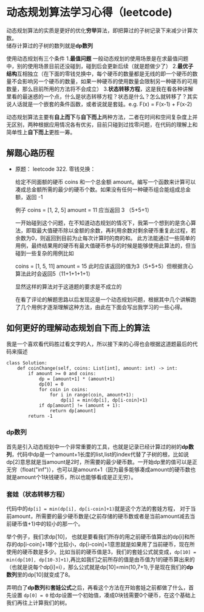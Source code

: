 # 动态规划算法学习心得（leetcode)
动态规划算法的实质是更好的优化**穷举**算法，即把算过的子树记录下来减少计算次数。  
储存计算过的子树的数列就是**dp数列**

使用动态规划有三个条件
  1.**最值问题**
    一般动态规划的使用场景是在求最值问题中，别的使用场景目前还没碰到，碰到后会更新后续（就是题做少了）
  2.**最优子结构**互相独立（在下面的零钱兑换中，每个硬币的数量都是无线的即一个硬币的数量不会影响另一个硬币的数量，如果一种硬币的使用数量会限制另一种硬币的可用数量，那么目前所用的方法将不会成立）
  3.**状态转移方程**，这是我在看各种讲解里看的最迷惑的一个点，什么是状态转移方程？状态是什么？怎么就转移了？其实说人话就是一个嵌套的条件函数，或者说就是套娃。e.g. F(x) = F(x-1) + F(x-2)
  
动态规划算法主要有**自上而下**与**自下而上**两种方法，二者在时间和空间复杂度上并无区别，两种根据应用情况各有优劣，目前只碰到过找零问题，在代码的理解上和简单性上**自下而上**更胜一筹。

## 解题心路历程
* 原题： leetcode 322. 零钱兑换：

  给定不同面额的硬币 coins 和一个总金额 amount。编写一个函数来计算可以凑成总金额所需的最少的硬币个数。如果没有任何一种硬币组合能组成总金额，返回 -1
  
  例子
  coins = [1, 2, 5]
  amount = 11
  应当返回 3 （5+5+1）
  
  一开始碰到这个问题，在不知道动态规划的情况下，我第一个想到的是贪心算法，即取最大值硬币除以金额的余数，再利用余数对剩余硬币重复此过程，若余数为0，则返回到目前为止每次计算时的商的和。
  此方法能通过一些简单的用例，最终结果用的硬币有最大值硬币参与的时候是能够使用此算法的，但当碰到一些复杂的用例比如
  
  coins = [1, 5, 11]
  amount = 15
  此时应该返回的值为3（5+5+5）但根据贪心算法此时会返回5（11+1+1+1+1）
  
  显然这样的算法对于这道题的要求是不成立的
  
  在看了评论的解题思路以后发现这是一个动态规划问题，根据其中几个讲解跑了几个用例才逐渐理解这种方法，由此在下面会写出我学习的一些心得。
  
## 如何更好的理解动态规划自下而上的算法
我是一个喜欢看代码胜过看文字的人，所以接下来的心得也会根据这道题最后的代码来描述
```
class Solution:
    def coinChange(self, coins: List[int], amount: int) -> int:
        if amount >= 0 and coins:
            dp = [amount+1] * (amount+1)
            dp[0] = 0
            for coin in coins:
                for i in range(coin, amount+1):
                    dp[i] = min(dp[i], dp[i-coin]+1)
            if dp[amount] != (amount + 1):
                return dp[amount]
        return -1
```
### dp数列
首先是引入动态规划中一个非常重要的工具，也就是记录已经计算过的树的**dp数列**，代码中dp是一个amount+1长度的list,list的index代替了子树的根，比如说dp[2]意思就是当amount是2时，所需要的最少硬币数。一开始dp里的值可以是正无穷（float("inf")），也可以是amount+1（因为最多能够凑成amount的硬币数也就是amount个1块钱硬币，所以也能够看成是正无穷）。

### 套娃（状态转移方程）
代码中的`dp[i] = min(dp[i], dp[i-coin]+1)`就是这个方法的套娃方程， 对于当前amount，所需要的最少硬币数是{之前存储的硬币数或者是当前amount减去当前硬币值+1}中的较小的那一个。

举个例子，我们求dp[10]， 也就是要看我们所存的用之前硬币值算出的dp[i]和所存的dp[i-coin]+1哪个比较小，dp[i-coin]+1意思就是如果用了当前硬币，现在所使用的硬币数是多少。比如当前的硬币值是3，我们的套娃公式就变成，`dp[10] = min(dp[10], dp[10-3]+1)`,再比如我们之前所存的值是由币值为1的硬币算出来的（也就是说每个dp[i]=i），那么公式就是dp[10]=min(10,7+1),于是现在我们的**dp数列**里的dp[10]就变成了8。


弄明白了**dp数列**和**套娃公式**之后，再看这个方法在开始套娃之前都做了什么，首先设置 `dp[0] = 0` 给dp设置一个初始值，凑成0块钱需要0个硬币，在这个基础上我们再往上计算我们的树。
